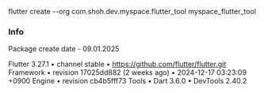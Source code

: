 flutter create
--org com.shoh.dev.myspace.flutter_tool
myspace_flutter_tool


### Info
Package create date - 09.01.2025

Flutter 3.27.1 • channel stable • https://github.com/flutter/flutter.git
Framework • revision 17025dd882 (2 weeks ago) • 2024-12-17 03:23:09 +0900
Engine • revision cb4b5fff73
Tools • Dart 3.6.0 • DevTools 2.40.2